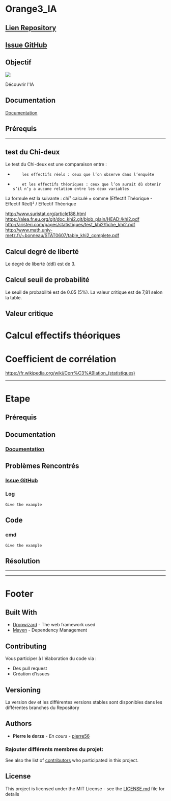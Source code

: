 # Orange3_IA

## [Lien Repository](https://github.com/pierre56/Orange3_IA)
## [Issue GitHub](https://github.com/pierre56/Orange3_IA/issues/)

## Objectif

![](https://cdn.shopify.com/s/files/1/1267/2113/products/Skynet_1024x1024.png?v=1461854702)

Découvrir  l'IA

## Documentation

[Documentation](https://github.com/pierre56/Orange3_IA/)

## Prérequis

_________
## test du Chi-deux

Le test du Chi-deux est une comparaison entre :
-         les effectifs réels : ceux que l’on observe dans l’enquête
-         et les effectifs théoriques : ceux que l’on aurait dû obtenir s’il n’y a aucune relation entre les deux variables

La formule est la suivante :
chi² calculé = somme (Effectif Théorique - Effectif Réel)² / Effectif Théorique

http://www.suristat.org/article188.html
https://alea.fr.eu.org/git/doc_khi2.git/blob_plain/HEAD:/khi2.pdf
http://aristeri.com/pages/statistiques/test_khi2/fiche_khi2.pdf
http://www.math.univ-metz.fr/~bonneau/STAT0607/table_khi2_complete.pdf


## Calcul degré de liberté

Le degré de liberté (ddl) est de 3.

## Calcul seuil de probabilité
Le seuil de probabilité est de 0.05 (5%).
La valeur critique est de 7,81 selon la table.

## Valeur critique


# Calcul effectifs théoriques

# Coefficient de corrélation
https://fr.wikipedia.org/wiki/Corr%C3%A9lation_(statistiques)


_________
<!-- Fin Snippet Header -->

<!-- Snippet Etape -->
# Etape

## Prérequis




## Documentation

### [Documentation](https://github.com/pierre56/Datagences/issues/)

## Problèmes Rencontrés
### [Issue GitHub](https://github.com/pierre56/Datagences/issues/)

### Log
```
Give the example
```

## Code

### cmd

```
Give the example
```

## Résolution

_________
<!-- Fin Snippet Etape -->


<!-- Debut Snippet Footer -->
-------
# Footer

## Built With

* [Dropwizard](http://www.dropwizard.io/1.0.2/docs/) - The web framework used
* [Maven](https://maven.apache.org/) - Dependency Management


## Contributing

Vous participer à l'élaboration du code via :

- Des pull request
- Création d'issues


## Versioning

La version dev et  les différentes versions stables sont disponibles dans les différentes branches du Repository

## Authors

* **Pierre le dorze** - *En cours* - [pierre56](https://github.com/pierre56)

### Rajouter différents membres du projet:


See also the list of [contributors](https://github.com/your/project/contributors) who participated in this project.

## License

This project is licensed under the MIT License - see the [LICENSE.md](LICENSE.md) file for details

<!-- Fin Snippet Footer -->
